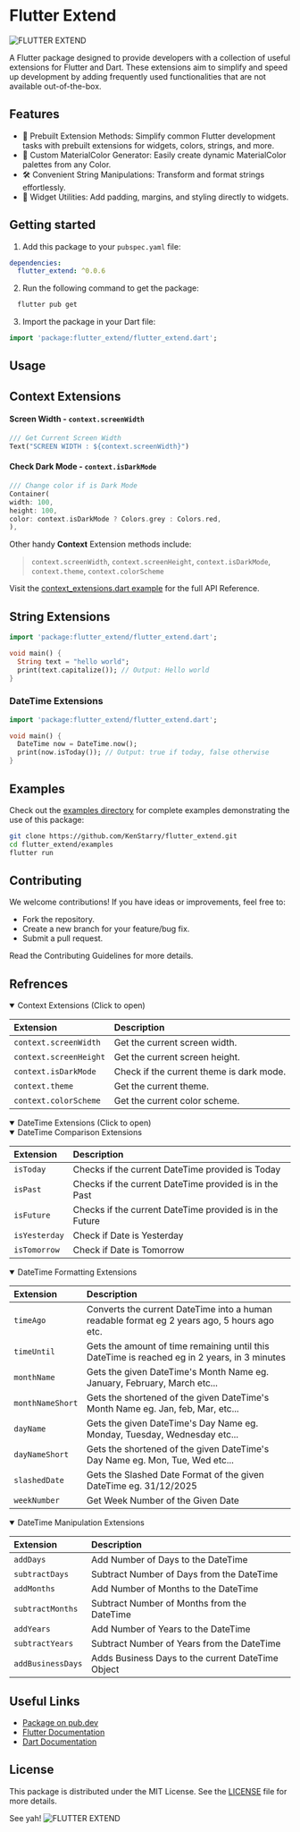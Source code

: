 #  Flutter Extend
![FLUTTER EXTEND](https://github.com/user-attachments/assets/b3a4d7ae-e1b6-4f3d-b485-857567a2cc2b)

A Flutter package designed to provide developers with a collection of useful extensions for Flutter and Dart. These
extensions aim to simplify and speed up development by adding frequently used functionalities that are not available
out-of-the-box.

## Features

* 🚀 Prebuilt Extension Methods: Simplify common Flutter development tasks with prebuilt extensions for widgets, colors,
  strings, and more.
* 🎨 Custom MaterialColor Generator: Easily create dynamic MaterialColor palettes from any Color.
* 🛠 Convenient String Manipulations: Transform and format strings effortlessly.
* 📏 Widget Utilities: Add padding, margins, and styling directly to widgets.

## Getting started

1. Add this package to your `pubspec.yaml` file:

```yaml
dependencies:
  flutter_extend: ^0.0.6
```

2. Run the following command to get the package:

```bash
  flutter pub get
```

3. Import the package in your Dart file:

```dart
import 'package:flutter_extend/flutter_extend.dart';
```

## Usage

## Context Extensions

#### Screen Width - `context.screenWidth`

```dart
/// Get Current Screen Width
Text("SCREEN WIDTH : ${context.screenWidth}")
```

#### Check Dark Mode - `context.isDarkMode`

```dart
/// Change color if is Dark Mode
Container(
width: 100,
height: 100,
color: context.isDarkMode ? Colors.grey : Colors.red,
),
```

Other handy **Context** Extension methods include:
> `context.screenWidth`, `context.screenHeight`, `context.isDarkMode`, `context.theme`, `context.colorScheme`

Visit
the [context_extensions.dart example](https://github.com/KenStarry/flutter_extend/blob/main/example/lib/context_extensions_example.dart)
for the full API Reference.

## String Extensions

```dart
import 'package:flutter_extend/flutter_extend.dart';

void main() {
  String text = "hello world";
  print(text.capitalize()); // Output: Hello world
}
```

### DateTime Extensions

```dart
import 'package:flutter_extend/flutter_extend.dart';

void main() {
  DateTime now = DateTime.now();
  print(now.isToday()); // Output: true if today, false otherwise
}
```

## Examples
Check out the [examples directory](https://github.com/KenStarry/flutter_extend/tree/main/example/lib) for complete
examples demonstrating the use of this package:

```bash
git clone https://github.com/KenStarry/flutter_extend.git
cd flutter_extend/examples
flutter run
```

## Contributing

We welcome contributions! If you have ideas or improvements, feel free to:

* Fork the repository.
* Create a new branch for your feature/bug fix.
* Submit a pull request.

Read the Contributing Guidelines for more details.

## Refrences

<!--
CONTEXT EXTENSIONS
-->
<details open>

<summary>Context Extensions (Click to open)</summary>

| Extension              | Description                               |
|:-----------------------|:------------------------------------------|
| `context.screenWidth`  | Get the current screen width.             |
| `context.screenHeight` | Get the current screen height.            |
| `context.isDarkMode`   | Check if the current theme is dark mode.  |
| `context.theme`        | Get the current theme.                    |
| `context.colorScheme`  | Get the current color scheme.             |

</details>

<!--
DATE TIME EXTENSIONS
-->
<details open>

<summary>DateTime Extensions (Click to open)</summary>

<!--COMPARISON EXTENSIONS-->
<details open>

<summary>DateTime Comparison Extensions</summary>

| Extension     | Description                                              |
|:--------------|:---------------------------------------------------------|
| `isToday`     | Checks if the current DateTime provided is Today         |
| `isPast`      | Checks if the current DateTime provided is in the Past   |
| `isFuture`    | Checks if the current DateTime provided is in the Future |
| `isYesterday` | Check if Date is Yesterday                               |
| `isTomorrow`  | Check if Date is Tomorrow                                |

</details>

<!--FORMATTING EXTENSIONS-->
<details open>

<summary>DateTime Formatting Extensions</summary>

| Extension        | Description                                                                                  |
|:-----------------|:---------------------------------------------------------------------------------------------|
| `timeAgo`        | Converts the current DateTime into a human readable format eg 2 years ago, 5 hours ago etc.  |
| `timeUntil`      | Gets the amount of time remaining until this DateTime is reached eg in 2 years, in 3 minutes |
| `monthName`      | Gets the given DateTime's Month Name eg. January, February, March etc...                     |
| `monthNameShort` | Gets the shortened of the given DateTime's Month Name eg. Jan, feb, Mar, etc...              |
| `dayName`        | Gets the given DateTime's Day Name eg. Monday, Tuesday, Wednesday etc...                     |
| `dayNameShort`   | Gets the shortened of the given DateTime's Day Name eg. Mon, Tue, Wed etc...                 |
| `slashedDate`    | Gets the Slashed Date Format of the given DateTime eg. 31/12/2025                            |
| `weekNumber`     | Get Week Number of the Given Date                                                            |

</details>

<!--MANIPULATION EXTENSIONS-->
<details open>

<summary>DateTime Manipulation Extensions</summary>

| Extension         | Description                                       |
|:------------------|:--------------------------------------------------|
| `addDays`         | Add Number of Days to the DateTime                |
| `subtractDays`    | Subtract Number of Days from the DateTime         |
| `addMonths`       | Add Number of Months to the DateTime              |
| `subtractMonths`  | Subtract Number of Months from the DateTime       |
| `addYears`        | Add Number of Years to the DateTime               |
| `subtractYears`   | Subtract Number of Years from the DateTime        |
| `addBusinessDays` | Adds Business Days to the current DateTime Object |

</details>

</details>

## Useful Links

* [Package on pub.dev](https://pub.dev/packages/flutter_extend)
* [Flutter Documentation](https://docs.flutter.dev)
* [Dart Documentation](https://dart.dev/docs)

## License

This package is distributed under the MIT License. See the [LICENSE](https://github.com/KenStarry/flutter_extend/blob/main/LICENSE) file for more details.

See yah!
![FLUTTER EXTEND](https://github.com/user-attachments/assets/f2fd6081-1634-4002-864f-ef0015adbf02)
